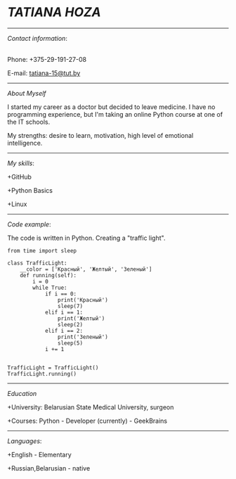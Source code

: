 # ***TATIANA HOZA***
********************
*Contact information*:<p>                                     
Phone: +375-29-191-27-08<p>
E-mail: tatiana-15@tut.by
********************
*About Myself*<p>
I started my career as a doctor but decided to leave medicine. I have no programming experience, but I'm taking an online Python course at one of the IT schools.<p> 
My strengths: desire to learn, motivation, high level of emotional intelligence.
********************
*My skills*:<p>
 +GitHub<p>
 +Python Basics<p>
 +Linux<p>
********************
*Code example*:<p>
The code is written in Python. Creating a "traffic light".
```
from time import sleep

class TrafficLight:
    __color = ['Красный', 'Желтый', 'Зеленый']
    def running(self):
        i = 0
        while True:
            if i == 0:
                print('Красный')
                sleep(7)
            elif i == 1:
                print('Желтый')
                sleep(2)
            elif i == 2:
                print('Зеленый')
                sleep(5)
            i += 1


TrafficLight = TrafficLight()
TrafficLight.running()
```
********************
*Education*<p>
 +University: Belarusian State Medical University, surgeon<p>
 +Courses: Python - Developer (currently) - GeekBrains<p>
 ********************
*Languages*:<p>
  +English - Elementary<p>
  +Russian,Belarusian - native<p>
 
